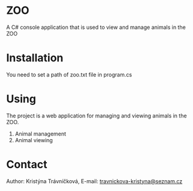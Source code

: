 # ZOO
 A C# console application that is used to view and manage animals in the ZOO

 # Installation
 You need to set a path of zoo.txt file in program.cs

# Using
The project is a web application for managing and viewing animals in the ZOO.

1. Animal management
2. Animal viewing

 # Contact
 Author: Kristýna Trávníčková, E-mail: travnickova-kristyna@seznam.cz
